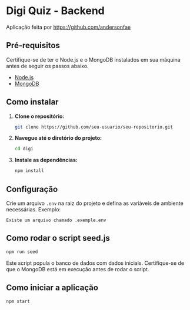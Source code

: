 # Digi Quiz - Backend

Aplicação feita por https://github.com/andersonfae

## Pré-requisitos

Certifique-se de ter o Node.js e o MongoDB instalados em sua máquina antes de seguir os passos abaixo.

- [Node.js](https://nodejs.org/)
- [MongoDB](https://www.mongodb.com/try/download/community)

## Como instalar

1. **Clone o repositório:**

   ```bash
   git clone https://github.com/seu-usuario/seu-repositorio.git
   ```

2. **Navegue até o diretório do projeto:**

   ```bash
   cd digi
   ```

3. **Instale as dependências:**

   ```bash
   npm install
   ```

## Configuração

Crie um arquivo `.env` na raiz do projeto e defina as variáveis de ambiente necessárias. Exemplo:

```env
Existe um arquivo chamado .exemple.env
```

## Como rodar o script seed.js

```bash
npm run seed
```

Este script popula o banco de dados com dados iniciais. Certifique-se de que o MongoDB está em execução antes de rodar o script.

## Como iniciar a aplicação

```bash
npm start
```
